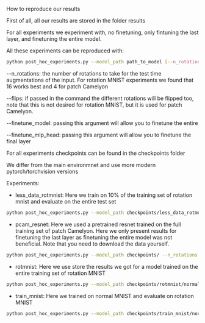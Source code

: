 How to reproduce our results

First of all, all our results are stored in the folder results

For all experiments we experiment with, no finetuning, only fintuning the last layer, and finetuning the entire model.

All these experiments can be reproduced with:
```bash
python post_hoc_experiments.py --model_path path_to_model [--n_rotations] [--flips] [--finetune_model] [--finetune_mlp_head] [--pcam]
```

--n_rotations: the number of rotations to take for the test time augmentations of the input. For rotation MNIST experiments we found that 16 works best and 4 for patch Camelyon

--flips: if passed in the command the different rotations will be flipped too, note that this is not desired for rotation MNIST, but it is used for patch Camelyon.

--finetune_model: passing this argument will allow you to finetune the entire 

--finetune_mlp_head: passing this argument will allow you to finetune the final layer


For all experiments checkpoints can be found in the checkpoints folder

We differ from the main environmnet and use more modern pytorch/torchvision versions

Experiments:
- less_data_rotmnist: Here we train on 10% of the training set of rotation mnist and evaluate on the entire test set
```bash
python post_hoc_experiments.py --model_path checkpoints/less_data_rotmnist/normal_vit.pt --n_rotations 16 --less_data [--finetune_model] [--finetune_mlp_head] 
```
- pcam_resnet: Here we used a pretrained resnet trained on the full training set of patch Camelyon. Here we only present results for finetuning the last layer as finetuning the entire model was not beneficial. Note that you need to download the data yourself. 
```bash
python post_hoc_experiments.py --model_path checkpoints/ --n_rotations 4 --flips --pcam [--finetune_model] [--finetune_mlp_head]
```
- rotmnist: Here we use store the results we got for a model trained on the entire training set of rotation MNIST
```bash
python post_hoc_experiments.py --model_path checkpoints/rotmnist/normal_vit.pt --n_rotations 16 [--finetune_model] [--finetune_mlp_head]
```
- train_mnist: Here we trained on normal MNIST and evaluate on rotation MNIST
```bash
python post_hoc_experiments.py --model_path checkpoints/train_mnist/normal_vit.pt --n_rotations 16 [--finetune_model] [--finetune_mlp_head]
```